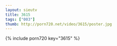 ```yaml
--- 
layout: sieutv
title: 3615
tags: ["003"]
thumb: http://porn720.net/video/3615/poster.jpg
---
```

{% include porn720 key="3615" %} 
